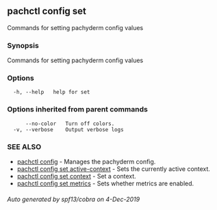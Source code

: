 ## pachctl config set

Commands for setting pachyderm config values

### Synopsis

Commands for setting pachyderm config values

### Options

```
  -h, --help   help for set
```

### Options inherited from parent commands

```
      --no-color   Turn off colors.
  -v, --verbose    Output verbose logs
```

### SEE ALSO

* [pachctl config](pachctl_config.md)	 - Manages the pachyderm config.
* [pachctl config set active-context](pachctl_config_set_active-context.md)	 - Sets the currently active context.
* [pachctl config set context](pachctl_config_set_context.md)	 - Set a context.
* [pachctl config set metrics](pachctl_config_set_metrics.md)	 - Sets whether metrics are enabled.

###### Auto generated by spf13/cobra on 4-Dec-2019
